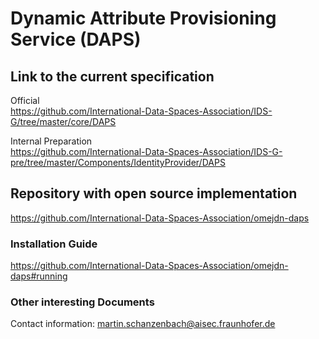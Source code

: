 # Dynamic Attribute Provisioning Service (DAPS)

## Link to the current specification
Official  
https://github.com/International-Data-Spaces-Association/IDS-G/tree/master/core/DAPS

Internal Preparation  
https://github.com/International-Data-Spaces-Association/IDS-G-pre/tree/master/Components/IdentityProvider/DAPS

## Repository with open source implementation
https://github.com/International-Data-Spaces-Association/omejdn-daps

### Installation Guide

https://github.com/International-Data-Spaces-Association/omejdn-daps#running


### Other interesting Documents

Contact information: martin.schanzenbach@aisec.fraunhofer.de
